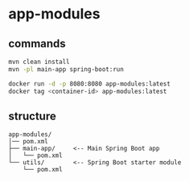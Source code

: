 # app-modules

## commands

```bash
mvn clean install
mvn -pl main-app spring-boot:run

docker run -d -p 8080:8080 app-modules:latest
docker tag <container-id> app-modules:latest
```

## structure

```
app-modules/
│── pom.xml
├── main-app/     <-- Main Spring Boot app
│   └── pom.xml
└── utils/        <-- Spring Boot starter module
    └── pom.xml
```